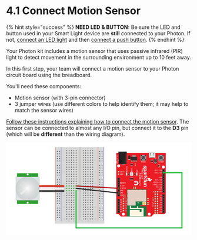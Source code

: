 # 4.1 Connect Motion Sensor

{% hint style="success" %}
**NEED LED & BUTTON:**  Be sure the LED and button used in your Smart Light device are **still** connected to your Photon. If not, [connect an LED light](https://docs.idew.org/code-internet-of-things/references/physical-outputs/led-lights#how-to-connect-led) and then [connect a push button](https://docs.idew.org/code-internet-of-things/references/physical-inputs/push-buttons#how-to-connect-button).
{% endhint %}

Your Photon kit includes a motion sensor that uses passive infrared \(PIR\) light to detect movement in the surrounding environment up to 10 feet away.

In this first step, your team will connect a motion sensor to your Photon circuit board using the breadboard.

You'll need these components:

* Motion sensor \(with 3-pin connector\)
* 3 jumper wires \(use different colors to help identify them; it may help to match the sensor wires\)

[Follow these instructions explaining how to connect the motion sensor](https://docs.idew.org/code-internet-of-things/references/physical-inputs/motion-sensor). The sensor can be connected to almost any I/O pin, but connect it to the **D3** pin \(which will be **different** than the wiring diagram\).

![Motion Sensor connected to Photon](../../.gitbook/assets/experiment-9a.jpg)



